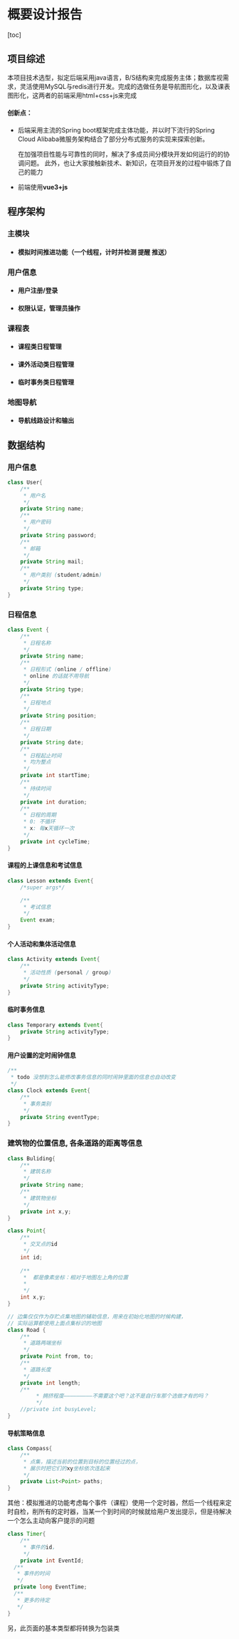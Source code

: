 # 概要设计报告

[toc]


## 项目综述
本项目技术选型，拟定后端采用java语言，B/S结构来完成服务主体；数据库视需求，灵活使用MySQL与redis进行开发。完成的选做任务是导航图形化，以及课表图形化，这两者的前端采用html+css+js来完成

#### 创新点：
- 后端采用主流的Spring boot框架完成主体功能，并以时下流行的Spring Cloud Alibaba微服务架构结合了部分分布式服务的实现来探索创新。 

    在加强项目性能与可靠性的同时，解决了多成员间分模块开发如何运行的的协调问题。 此外，也让大家接触新技术、新知识，在项目开发的过程中锻炼了自己的能力


- 前端使用**vue3+js**


## 程序架构

### 主模块

- #### 模拟时间推进功能（一个线程，计时并检测 提醒 推送）

### 用户信息

- #### 用户注册/登录

- #### 权限认证，管理员操作


### 课程表

- #### 课程类日程管理

- #### 课外活动类日程管理

- #### 临时事务类日程管理

### 地图导航

- #### 导航线路设计和输出


## 数据结构

### 用户信息

```java
class User{
    /**
     * 用户名
     */
    private String name;
    /**
     * 用户密码
     */
    private String password;
    /**
     * 邮箱
     */
    private String mail;
    /**
     * 用户类别 (student/admin)
     */
    private String type;
}
```



### 日程信息

```java
class Event {
	/**
	 * 日程名称
	 */
	private String name;
	/**
	 * 日程形式 (online / offline)
	 * online 的话就不用导航
	 */
	private String type;
	/**
	 * 日程地点
	 */
	private String position;
	/**
	 * 日程日期
	 */
	private String date;
	/**
	 * 日程起止时间
	 * 均为整点
	 */
	private int startTime;
	/**
	 * 持续时间
	 */
	private int duration;
	/**
	 * 日程的周期
	 * 0: 不循环
	 * x: 每x天循环一次
	 */
	private int cycleTime;
}
```

#### 课程的上课信息和考试信息

```java
class Lesson extends Event{
	/*super args*/

	/**
     * 考试信息
	 */
	Event exam;
}
```

#### 个人活动和集体活动信息

```java
class Activity extends Event{
    /**
     * 活动性质 (personal / group)
     */
    private String activityType;
}
```

#### 临时事务信息

```java
class Temporary extends Event{
	private String activityType;
}
```

#### 用户设置的定时闹钟信息

```java
/**
 * todo 没想到怎么能修改事务信息的同时闹钟里面的信息也自动改变
 */
class Clock extends Event{
    /**
     * 事务类别
     */
    private String eventType;
}
```

### 建筑物的位置信息, 各条道路的距离等信息

```java
class Buliding{
    /**
     * 建筑名称
     */
    private String name;
    /**
     * 建筑物坐标
     */
    private int x,y;
}
```
```java
class Point{
	/**
     * 交叉点的id
	 */
	int id;
	
	/**
     * 	都是像素坐标：相对于地图左上角的位置
     *  
	 */
	int x,y;
}
```

```java
// 边集仅仅作为存贮点集地图的辅助信息，用来在初始化地图的时候构建，
// 实际运算都使用上面点集标识的地图
class Road {
	/**
	 * 道路两端坐标
	 */
	private Point from, to;
	/**
	 * 道路长度
	 */
	private int length;
	/**
         * 拥挤程度—————————不需要这个吧？这不是自行车那个选做才有的吗？
         */
	//private int busyLevel;
}
```
#### 导航策略信息

```java
class Compass{
    /**
     * 点集，描述当前的位置到目标的位置经过的点，
     * 展示时把它们的xy坐标依次连起来
     */
    private List<Point> paths;
}
```

其他：模拟推进的功能考虑每个事件（课程）使用一个定时器，然后一个线程来定时自检，削所有的定时器，当某一个到时间的时候就给用户发出提示，但是待解决一个怎么主动向客户提示的问题



```java
class Timer{
    /**
     * 事件的id，
     */
    private int EventId;
  /**
   * 事件的时间
   */
  private long EventTime;
  /**
   * 更多的待定
   */
}
```
另，此页面的基本类型都将转换为包装类